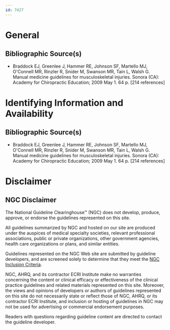 ```yaml
---
id: 7427
---
```


# General

## Bibliographic Source(s)

- Braddock EJ, Greenlee J, Hammer RE, Johnson SF, Martello MJ, O'Connell MR, Rinzler R, Snider M, Swanson MR, Tain L, Walsh G. Manual medicine guidelines for musculoskeletal injuries. Sonora (CA): Academy for Chiropractic Education; 2009 May 1. 64 p. [214 references]

# Identifying Information and Availability

## Bibliographic Source(s)

- Braddock EJ, Greenlee J, Hammer RE, Johnson SF, Martello MJ, O'Connell MR, Rinzler R, Snider M, Swanson MR, Tain L, Walsh G. Manual medicine guidelines for musculoskeletal injuries. Sonora (CA): Academy for Chiropractic Education; 2009 May 1. 64 p. [214 references]

# Disclaimer

## NGC Disclaimer

The National Guideline Clearinghouse™ (NGC) does not develop, produce, approve, or endorse the guidelines represented on this site.

All guidelines summarized by NGC and hosted on our site are produced under the auspices of medical specialty societies, relevant professional associations, public or private organizations, other government agencies, health care organizations or plans, and similar entities.

Guidelines represented on the NGC Web site are submitted by guideline developers, and are screened solely to determine that they meet the [NGC Inclusion Criteria](/help-and-about/summaries/inclusion-criteria).

NGC, AHRQ, and its contractor ECRI Institute make no warranties concerning the content or clinical efficacy or effectiveness of the clinical practice guidelines and related materials represented on this site. Moreover, the views and opinions of developers or authors of guidelines represented on this site do not necessarily state or reflect those of NGC, AHRQ, or its contractor ECRI Institute, and inclusion or hosting of guidelines in NGC may not be used for advertising or commercial endorsement purposes.

Readers with questions regarding guideline content are directed to contact the guideline developer.

